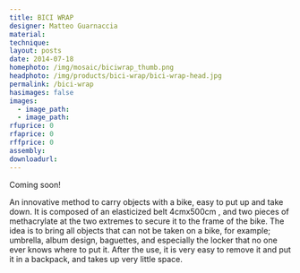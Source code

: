 ```yaml
---
title: BICI WRAP
designer: Matteo Guarnaccia
material: 
technique: 
layout: posts
date: 2014-07-18
homephoto: /img/mosaic/biciwrap_thumb.png
headphoto: /img/products/bici-wrap/bici-wrap-head.jpg
permalink: /bici-wrap
hasimages: false
images:  
  - image_path: 
  - image_path: 
rfuprice: 0
rfaprice: 0
rffprice: 0
assembly: 
downloadurl:
---
```


Coming soon!

An innovative method to carry objects with a bike, easy to put up and take down. It is composed of an elasticized belt 4cmx500cm , and two pieces of methacrylate at the two extremes to secure it to the frame of the bike. The idea is to bring all objects that can not be taken on a bike, for example; umbrella, album design, baguettes, and especially the locker that no one ever knows where to put it. After the use, it is very easy to remove it and put it in a backpack, and takes up very little space.